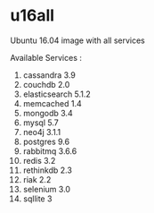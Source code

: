 # u16all
Ubuntu 16.04 image with all services

Available Services :

1. cassandra 3.9
2. couchdb 2.0
3. elasticsearch 5.1.2
4. memcached 1.4
5. mongodb 3.4
6. mysql 5.7
7. neo4j 3.1.1
8. postgres 9.6
9. rabbitmq 3.6.6
10. redis 3.2
11. rethinkdb 2.3
12. riak 2.2
13. selenium 3.0
14. sqllite 3

